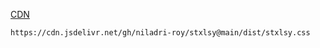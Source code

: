 [CDN](https://cdn.jsdelivr.net/gh/niladri-roy/stxlsy@main/dist/stxlsy.css)

```
https://cdn.jsdelivr.net/gh/niladri-roy/stxlsy@main/dist/stxlsy.css
```
